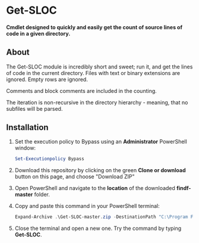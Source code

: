 # Get-SLOC

#### Cmdlet designed to quickly and easily get the count of source lines of code in a given directory.

## About

The Get-SLOC module is incredibly short and sweet; run it, and get the lines of code in the current directory.
Files with text or binary extensions are ignored. Empty rows are ignored.

Comments and block comments are included in the counting.

The iteration is non-recursive in the directory hierarchy - meaning, that no subfiles will be parsed.

## Installation

1. Set the execution policy to Bypass using an **Administrator** PowerShell window:

   ```powershell
   Set-Executionpolicy Bypass
   ```

2. Download this repository by clicking on the green **Clone or download** button on this page, and choose "Download ZIP"

3. Open PowerShell and navigate to the **location** of the downloaded **findf-master** folder.

4. Copy and paste this command in your PowerShell terminal:

   ```powershell
   Expand-Archive .\Get-SLOC-master.zip -DestinationPath "C:\Program Files\WindowsPowerShell\Modules"; mv "C:\Program Files\WindowsPowerShell\Modules\Get-SLOC-master" "C:\Program Files\WindowsPowerShell\Modules\Get-SLOC"
   ```


5. Close the terminal and open a new one. Try the command by typing **Get-SLOC**.

